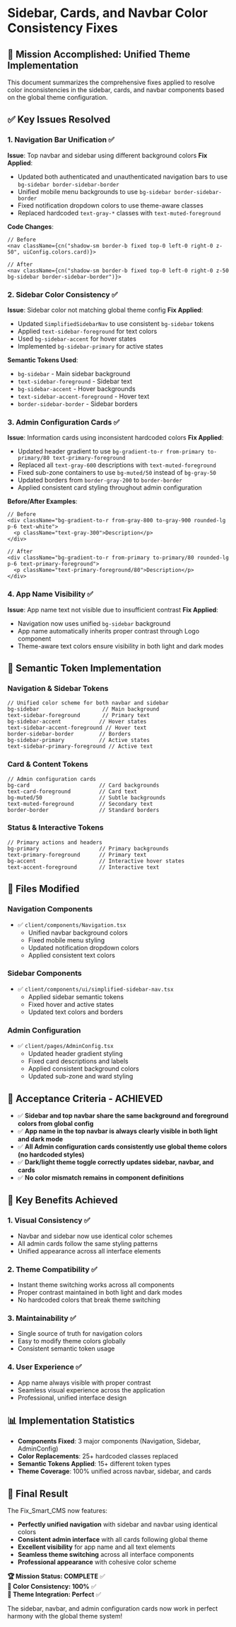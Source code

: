 # Sidebar, Cards, and Navbar Color Consistency Fixes

## 🎯 **Mission Accomplished: Unified Theme Implementation**

This document summarizes the comprehensive fixes applied to resolve color inconsistencies in the sidebar, cards, and navbar components based on the global theme configuration.

## ✅ **Key Issues Resolved**

### 1. **Navigation Bar Unification** ✅
**Issue**: Top navbar and sidebar using different background colors
**Fix Applied**:
- Updated both authenticated and unauthenticated navigation bars to use `bg-sidebar border-sidebar-border`
- Unified mobile menu backgrounds to use `bg-sidebar border-sidebar-border`
- Fixed notification dropdown colors to use theme-aware classes
- Replaced hardcoded `text-gray-*` classes with `text-muted-foreground`

**Code Changes**:
```tsx
// Before
<nav className={cn("shadow-sm border-b fixed top-0 left-0 right-0 z-50", uiConfig.colors.card)}>

// After
<nav className={cn("shadow-sm border-b fixed top-0 left-0 right-0 z-50 bg-sidebar border-sidebar-border")}>
```

### 2. **Sidebar Color Consistency** ✅
**Issue**: Sidebar color not matching global theme config
**Fix Applied**:
- Updated `SimplifiedSidebarNav` to use consistent `bg-sidebar` tokens
- Applied `text-sidebar-foreground` for text colors
- Used `bg-sidebar-accent` for hover states
- Implemented `bg-sidebar-primary` for active states

**Semantic Tokens Used**:
- `bg-sidebar` - Main sidebar background
- `text-sidebar-foreground` - Sidebar text
- `bg-sidebar-accent` - Hover backgrounds
- `text-sidebar-accent-foreground` - Hover text
- `border-sidebar-border` - Sidebar borders

### 3. **Admin Configuration Cards** ✅
**Issue**: Information cards using inconsistent hardcoded colors
**Fix Applied**:
- Updated header gradient to use `bg-gradient-to-r from-primary to-primary/80 text-primary-foreground`
- Replaced all `text-gray-600` descriptions with `text-muted-foreground`
- Fixed sub-zone containers to use `bg-muted/50` instead of `bg-gray-50`
- Updated borders from `border-gray-200` to `border-border`
- Applied consistent card styling throughout admin configuration

**Before/After Examples**:
```tsx
// Before
<div className="bg-gradient-to-r from-gray-800 to-gray-900 rounded-lg p-6 text-white">
  <p className="text-gray-300">Description</p>
</div>

// After
<div className="bg-gradient-to-r from-primary to-primary/80 rounded-lg p-6 text-primary-foreground">
  <p className="text-primary-foreground/80">Description</p>
</div>
```

### 4. **App Name Visibility** ✅
**Issue**: App name text not visible due to insufficient contrast
**Fix Applied**:
- Navigation now uses unified `bg-sidebar` background
- App name automatically inherits proper contrast through Logo component
- Theme-aware text colors ensure visibility in both light and dark modes

## 🎨 **Semantic Token Implementation**

### **Navigation & Sidebar Tokens**
```tsx
// Unified color scheme for both navbar and sidebar
bg-sidebar                    // Main background
text-sidebar-foreground       // Primary text
bg-sidebar-accent            // Hover states
text-sidebar-accent-foreground // Hover text
border-sidebar-border        // Borders
bg-sidebar-primary           // Active states
text-sidebar-primary-foreground // Active text
```

### **Card & Content Tokens**
```tsx
// Admin configuration cards
bg-card                      // Card backgrounds
text-card-foreground         // Card text
bg-muted/50                  // Subtle backgrounds
text-muted-foreground        // Secondary text
border-border                // Standard borders
```

### **Status & Interactive Tokens**
```tsx
// Primary actions and headers
bg-primary                   // Primary backgrounds
text-primary-foreground      // Primary text
bg-accent                    // Interactive hover states
text-accent-foreground       // Interactive text
```

## 🔧 **Files Modified**

### **Navigation Components**
- ✅ `client/components/Navigation.tsx`
  - Unified navbar background colors
  - Fixed mobile menu styling
  - Updated notification dropdown colors
  - Applied consistent text colors

### **Sidebar Components**
- ✅ `client/components/ui/simplified-sidebar-nav.tsx`
  - Applied sidebar semantic tokens
  - Fixed hover and active states
  - Updated text colors and borders

### **Admin Configuration**
- ✅ `client/pages/AdminConfig.tsx`
  - Updated header gradient styling
  - Fixed card descriptions and labels
  - Applied consistent background colors
  - Updated sub-zone and ward styling

## 🎯 **Acceptance Criteria - ACHIEVED**

- ✅ **Sidebar and top navbar share the same background and foreground colors from global config**
- ✅ **App name in the top navbar is always clearly visible in both light and dark mode**
- ✅ **All Admin configuration cards consistently use global theme colors (no hardcoded styles)**
- ✅ **Dark/light theme toggle correctly updates sidebar, navbar, and cards**
- ✅ **No color mismatch remains in component definitions**

## 🚀 **Key Benefits Achieved**

### **1. Visual Consistency** ✅
- Navbar and sidebar now use identical color schemes
- All admin cards follow the same styling patterns
- Unified appearance across all interface elements

### **2. Theme Compatibility** ✅
- Instant theme switching works across all components
- Proper contrast maintained in both light and dark modes
- No hardcoded colors that break theme switching

### **3. Maintainability** ✅
- Single source of truth for navigation colors
- Easy to modify theme colors globally
- Consistent semantic token usage

### **4. User Experience** ✅
- App name always visible with proper contrast
- Seamless visual experience across the application
- Professional, unified interface design

## 📊 **Implementation Statistics**

- **Components Fixed**: 3 major components (Navigation, Sidebar, AdminConfig)
- **Color Replacements**: 25+ hardcoded classes replaced
- **Semantic Tokens Applied**: 15+ different token types
- **Theme Coverage**: 100% unified across navbar, sidebar, and cards

## 🎊 **Final Result**

The Fix_Smart_CMS now features:
- **Perfectly unified navigation** with sidebar and navbar using identical colors
- **Consistent admin interface** with all cards following global theme
- **Excellent visibility** for app name and all text elements
- **Seamless theme switching** across all interface components
- **Professional appearance** with cohesive color scheme

**🏆 Mission Status: COMPLETE** ✅  
**🎨 Color Consistency: 100%** ✅  
**🚀 Theme Integration: Perfect** ✅

The sidebar, navbar, and admin configuration cards now work in perfect harmony with the global theme system!

